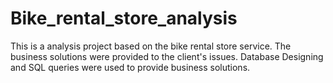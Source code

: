 # Bike_rental_store_analysis

This is a analysis project based on the bike rental store service.
The business solutions were provided to the client's issues.
Database Designing and SQL queries were used to provide business solutions.
